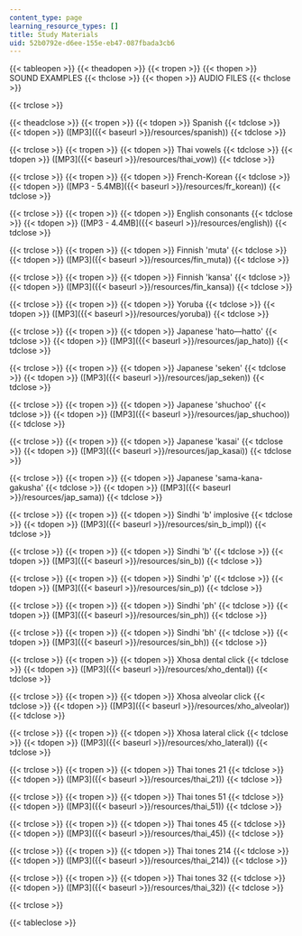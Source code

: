 ```yaml
---
content_type: page
learning_resource_types: []
title: Study Materials
uid: 52b0792e-d6ee-155e-eb47-087fbada3cb6
---
```


{{< tableopen >}}
{{< theadopen >}}
{{< tropen >}}
{{< thopen >}}
SOUND EXAMPLES
{{< thclose >}}
{{< thopen >}}
AUDIO FILES
{{< thclose >}}

{{< trclose >}}

{{< theadclose >}}
{{< tropen >}}
{{< tdopen >}}
Spanish
{{< tdclose >}}
{{< tdopen >}}
([MP3]({{< baseurl >}}/resources/spanish))
{{< tdclose >}}

{{< trclose >}}
{{< tropen >}}
{{< tdopen >}}
Thai vowels
{{< tdclose >}}
{{< tdopen >}}
([MP3]({{< baseurl >}}/resources/thai_vow))
{{< tdclose >}}

{{< trclose >}}
{{< tropen >}}
{{< tdopen >}}
French-Korean
{{< tdclose >}}
{{< tdopen >}}
([MP3 - 5.4MB]({{< baseurl >}}/resources/fr_korean))
{{< tdclose >}}

{{< trclose >}}
{{< tropen >}}
{{< tdopen >}}
English consonants
{{< tdclose >}}
{{< tdopen >}}
([MP3 - 4.4MB]({{< baseurl >}}/resources/english))
{{< tdclose >}}

{{< trclose >}}
{{< tropen >}}
{{< tdopen >}}
Finnish 'muta'
{{< tdclose >}}
{{< tdopen >}}
([MP3]({{< baseurl >}}/resources/fin_muta))
{{< tdclose >}}

{{< trclose >}}
{{< tropen >}}
{{< tdopen >}}
Finnish 'kansa'
{{< tdclose >}}
{{< tdopen >}}
([MP3]({{< baseurl >}}/resources/fin_kansa))
{{< tdclose >}}

{{< trclose >}}
{{< tropen >}}
{{< tdopen >}}
Yoruba
{{< tdclose >}}
{{< tdopen >}}
([MP3]({{< baseurl >}}/resources/yoruba))
{{< tdclose >}}

{{< trclose >}}
{{< tropen >}}
{{< tdopen >}}
Japanese 'hato—hatto'
{{< tdclose >}}
{{< tdopen >}}
([MP3]({{< baseurl >}}/resources/jap_hato))
{{< tdclose >}}

{{< trclose >}}
{{< tropen >}}
{{< tdopen >}}
Japanese 'seken'
{{< tdclose >}}
{{< tdopen >}}
([MP3]({{< baseurl >}}/resources/jap_seken))
{{< tdclose >}}

{{< trclose >}}
{{< tropen >}}
{{< tdopen >}}
Japanese 'shuchoo'
{{< tdclose >}}
{{< tdopen >}}
([MP3]({{< baseurl >}}/resources/jap_shuchoo))
{{< tdclose >}}

{{< trclose >}}
{{< tropen >}}
{{< tdopen >}}
Japanese 'kasai'
{{< tdclose >}}
{{< tdopen >}}
([MP3]({{< baseurl >}}/resources/jap_kasai))
{{< tdclose >}}

{{< trclose >}}
{{< tropen >}}
{{< tdopen >}}
Japanese 'sama-kana-gakusha'
{{< tdclose >}}
{{< tdopen >}}
([MP3]({{< baseurl >}}/resources/jap_sama))
{{< tdclose >}}

{{< trclose >}}
{{< tropen >}}
{{< tdopen >}}
Sindhi 'b' implosive
{{< tdclose >}}
{{< tdopen >}}
([MP3]({{< baseurl >}}/resources/sin_b_impl))
{{< tdclose >}}

{{< trclose >}}
{{< tropen >}}
{{< tdopen >}}
Sindhi 'b'
{{< tdclose >}}
{{< tdopen >}}
([MP3]({{< baseurl >}}/resources/sin_b))
{{< tdclose >}}

{{< trclose >}}
{{< tropen >}}
{{< tdopen >}}
Sindhi 'p'
{{< tdclose >}}
{{< tdopen >}}
([MP3]({{< baseurl >}}/resources/sin_p))
{{< tdclose >}}

{{< trclose >}}
{{< tropen >}}
{{< tdopen >}}
Sindhi 'ph'
{{< tdclose >}}
{{< tdopen >}}
([MP3]({{< baseurl >}}/resources/sin_ph))
{{< tdclose >}}

{{< trclose >}}
{{< tropen >}}
{{< tdopen >}}
Sindhi 'bh'
{{< tdclose >}}
{{< tdopen >}}
([MP3]({{< baseurl >}}/resources/sin_bh))
{{< tdclose >}}

{{< trclose >}}
{{< tropen >}}
{{< tdopen >}}
Xhosa dental click
{{< tdclose >}}
{{< tdopen >}}
([MP3]({{< baseurl >}}/resources/xho_dental))
{{< tdclose >}}

{{< trclose >}}
{{< tropen >}}
{{< tdopen >}}
Xhosa alveolar click
{{< tdclose >}}
{{< tdopen >}}
([MP3]({{< baseurl >}}/resources/xho_alveolar))
{{< tdclose >}}

{{< trclose >}}
{{< tropen >}}
{{< tdopen >}}
Xhosa lateral click
{{< tdclose >}}
{{< tdopen >}}
([MP3]({{< baseurl >}}/resources/xho_lateral))
{{< tdclose >}}

{{< trclose >}}
{{< tropen >}}
{{< tdopen >}}
Thai tones 21
{{< tdclose >}}
{{< tdopen >}}
([MP3]({{< baseurl >}}/resources/thai_21))
{{< tdclose >}}

{{< trclose >}}
{{< tropen >}}
{{< tdopen >}}
Thai tones 51
{{< tdclose >}}
{{< tdopen >}}
([MP3]({{< baseurl >}}/resources/thai_51))
{{< tdclose >}}

{{< trclose >}}
{{< tropen >}}
{{< tdopen >}}
Thai tones 45
{{< tdclose >}}
{{< tdopen >}}
([MP3]({{< baseurl >}}/resources/thai_45))
{{< tdclose >}}

{{< trclose >}}
{{< tropen >}}
{{< tdopen >}}
Thai tones 214
{{< tdclose >}}
{{< tdopen >}}
([MP3]({{< baseurl >}}/resources/thai_214))
{{< tdclose >}}

{{< trclose >}}
{{< tropen >}}
{{< tdopen >}}
Thai tones 32
{{< tdclose >}}
{{< tdopen >}}
([MP3]({{< baseurl >}}/resources/thai_32))
{{< tdclose >}}

{{< trclose >}}

{{< tableclose >}}
